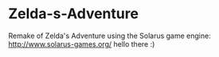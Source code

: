 # Zelda-s-Adventure
Remake of Zelda's Adventure using the Solarus game engine: http://www.solarus-games.org/
hello there :)
